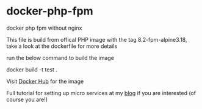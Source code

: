 # docker-php-fpm
docker php fpm without nginx

This file is build from offical PHP image with the tag 8.2-fpm-alpine3.18, take a look at the dockerfile for more details

run the below command to build the image

docker build -t test .

Visit [Docker Hub](https://hub.docker.com/r/claylua/phpfpm/) for the image

Full tutorial for setting up micro services at my [blog](https://hungred.com/how-to/docker-mariadb-mysql-php-fpm-nginx-reverse-proxy-nginx-wordpress-phpmyadmin-setup/) if you are interested (of course you are!)
